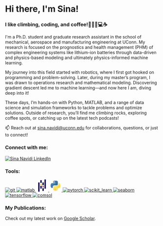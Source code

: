 <h1>Hi there, I'm Sina!</h1>
<h3>I like <strong>climbing, coding, and coffee!🧗🏻‍♂️💻☕ </strong></h3>

<p> 
I'm a Ph.D. student and graduate research assistant in the school of mechanical, aerospace and manufacturing engineering at UConn. My research is focused on the prognostics and health management (PHM) of complex engineering systems like lithium-ion batteries through data-driven and physics-based modeling and ultimately physics-informed machine learning. 
</p> 

<p> 
My journey into this field started with robotics, where I first got hooked on programming and problem-solving. Later, during my master’s program, I was drawn to operations research and mathematical modeling. Discovering gradient descent led me to machine learning—and now here I am, diving deep into it!
</p> 

<p> 
These days, I’m hands-on with Python, MATLAB, and a range of data science and simulation frameworks to tackle problems and optimize solutions. Outside of research, you’ll find me climbing rocks, exploring coffee spots, or catching up on the latest tech podcasts!
</p> 

📫 Reach out at sina.navidi@uconn.edu for collaborations, questions, or just to connect!

<h3 align="left">Connect with me:</h3> 
<p align="left"> 
    <a href="https://linkedin.com/in/sina-navidi-626088161/" target="blank"> 
        <img align="center" src="https://raw.githubusercontent.com/rahuldkjain/github-profile-readme-generator/master/src/images/icons/Social/linked-in-alt.svg" alt="Sina Navidi LinkedIn" height="30" width="40" /> 
    </a> 
</p> 

<h3 align="left">Tools:</h3> 
<p align="left"> 
    <a href="https://git-scm.com/" target="_blank" rel="noreferrer"> 
        <img src="https://www.vectorlogo.zone/logos/git-scm/git-scm-icon.svg" alt="git" width="40" height="40"/> 
    </a> 
    <a href="https://www.mathworks.com/" target="_blank" rel="noreferrer"> 
        <img src="https://upload.wikimedia.org/wikipedia/commons/2/21/Matlab_Logo.png" alt="matlab" width="40" height="40"/> 
    </a> 
    <a href="https://pandas.pydata.org/" target="_blank" rel="noreferrer"> 
        <img src="https://raw.githubusercontent.com/devicons/devicon/2ae2a900d2f041da66e950e4d48052658d850630/icons/pandas/pandas-original.svg" alt="pandas" width="40" height="40"/> 
    </a> 
    <a href="https://www.python.org" target="_blank" rel="noreferrer"> 
        <img src="https://raw.githubusercontent.com/devicons/devicon/master/icons/python/python-original.svg" alt="python" width="40" height="40"/> 
    </a> 
    <a href="https://pytorch.org/" target="_blank" rel="noreferrer"> 
        <img src="https://www.vectorlogo.zone/logos/pytorch/pytorch-icon.svg" alt="pytorch" width="40" height="40"/> 
    </a> 
    <a href="https://scikit-learn.org/" target="_blank" rel="noreferrer"> 
        <img src="https://upload.wikimedia.org/wikipedia/commons/0/05/Scikit_learn_logo_small.svg" alt="scikit_learn" width="40" height="40"/> 
    </a> 
    <a href="https://seaborn.pydata.org/" target="_blank" rel="noreferrer"> 
        <img src="https://seaborn.pydata.org/_images/logo-mark-lightbg.svg" alt="seaborn" width="40" height="40"/> 
    </a> 
    <a href="https://www.tensorflow.org" target="_blank" rel="noreferrer"> 
        <img src="https://www.vectorlogo.zone/logos/tensorflow/tensorflow-icon.svg" alt="tensorflow" width="40" height="40"/> 
    </a> 
    <a href="https://www.comsol.com/" target="_blank" rel="noreferrer"> 
        <img src="https://2.bp.blogspot.com/-_2iap7TRXic/XdVo-m6K1xI/AAAAAAAAUbg/XiBdqOyH9AgQ9sUA3zVVlqIbSp0CuQGmACLcBGAsYHQ/s1600/COMSOL%2BMultiphysics%2BFull%2Bversion.png" alt="comsol" width="40" height="40"/> 
    </a> 
</p> 

<h3 align="left">My Publications:</h3> 
<p align="left"> 
    Check out my latest work on <a href="https://scholar.google.com/citations?user=Dmsr25cAAAAJ&hl=en" target="_blank">Google Scholar</a>.
</p>
